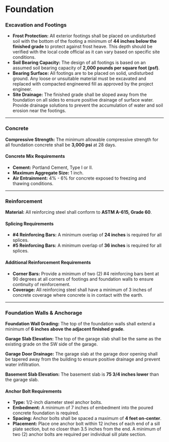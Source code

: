 # Foundation

### **Excavation and Footings**

* **Frost Protection:** All exterior footings shall be placed on undisturbed soil with the bottom of the footing a minimum of **44 inches below the finished grade** to protect against frost heave. This depth should be verified with the local code official as it can vary based on specific site conditions.  
* **Soil Bearing Capacity:** The design of all footings is based on an assumed soil bearing capacity of **2,000 pounds per square foot (psf)**.  
* **Bearing Surface:** All footings are to be placed on solid, undisturbed ground. Any loose or unsuitable material must be excavated and replaced with compacted engineered fill as approved by the project engineer.  
* **Site Drainage:** The finished grade shall be sloped away from the foundation on all sides to ensure positive drainage of surface water. Provide drainage solutions to prevent the accumulation of water and soil erosion near the footings.

---

### **Concrete**

**Compressive Strength:** The minimum allowable compressive strength for all foundation concrete shall be **3,000 psi** at 28 days.

#### **Concrete Mix Requirements**

* **Cement:** Portland Cement, Type I or II.  
* **Maximum Aggregate Size:** 1 inch.  
* **Air Entrainment:** 4% - 6% for concrete exposed to freezing and thawing conditions.

---

### **Reinforcement**

**Material:** All reinforcing steel shall conform to **ASTM A-615, Grade 60**.

#### **Splicing Requirements**

* **#4 Reinforcing Bars:** A minimum overlap of **24 inches** is required for all splices.  
* **#5 Reinforcing Bars:** A minimum overlap of **36 inches** is required for all splices.

#### **Additional Reinforcement Requirements**

* **Corner Bars:** Provide a minimum of two (2) #4 reinforcing bars bent at 90 degrees at all corners of footings and foundation walls to ensure continuity of reinforcement.  
* **Coverage:** All reinforcing steel shall have a minimum of 3 inches of concrete coverage where concrete is in contact with the earth.

---

### **Foundation Walls & Anchorage**

**Foundation Wall Grading:** The top of the foundation walls shall extend a minimum of **6 inches above the adjacent finished grade**.

**Garage Slab Elevation:** The top of the garage slab shall be the same as the existing grade on the SW side of the garage.

**Garage Door Drainage:** The garage slab at the garage door opening shall be tapered away from the building to ensure positive drainage and prevent water infiltration.

**Basement Slab Elevation:** The basement slab is **75 3/4 inches lower** than the garage slab.

#### **Anchor Bolt Requirements**

* **Type:** 1/2-inch diameter steel anchor bolts.  
* **Embedment:** A minimum of 7 inches of embedment into the poured concrete foundation is required.  
* **Spacing:** Anchor bolts shall be spaced a maximum of **4 feet on-center**.  
* **Placement:** Place one anchor bolt within 12 inches of each end of a sill plate section, but no closer than 3.5 inches from the end. A minimum of two (2) anchor bolts are required per individual sill plate section.
